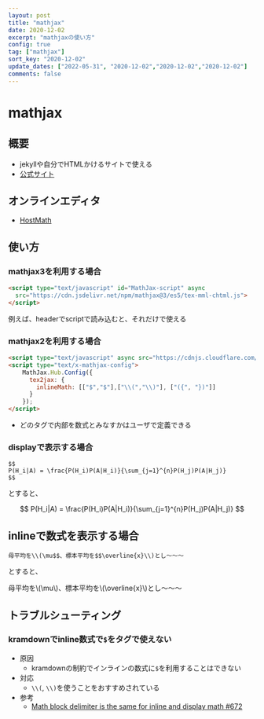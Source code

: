 ```yaml
---
layout: post
title: "mathjax"
date: 2020-12-02
excerpt: "mathjaxの使い方"
config: true
tag: ["mathjax"]
sort_key: "2020-12-02"
update_dates: ["2022-05-31", "2020-12-02","2020-12-02","2020-12-02"]
comments: false
---
```


# mathjax

## 概要
 - jekyllや自分でHTMLかけるサイトで使える
 - [公式サイト](http://docs.mathjax.org/en/latest/web/start.html)

## オンラインエディタ
 - [HostMath](https://www.hostmath.com/)

## 使い方

### mathjax3を利用する場合
```html
<script type="text/javascript" id="MathJax-script" async
  src="https://cdn.jsdelivr.net/npm/mathjax@3/es5/tex-mml-chtml.js">
</script>
```

例えば、headerでscriptで読み込むと、それだけで使える

### mathjax2を利用する場合

```html
<script type="text/javascript" async src="https://cdnjs.cloudflare.com/ajax/libs/mathjax/2.7.7/MathJax.js?config=TeX-MML-AM_CHTML"></script>
<script type="text/x-mathjax-config">
    MathJax.Hub.Config({
      tex2jax: {
        inlineMath: [["$","$"],["\\(","\\)"], ["({", "})"]]
      }
    });
</script>
```
 - どのタグで内部を数式とみなすかはユーザで定義できる

### displayで表示する場合

```
$$
P(H_i|A) = \frac{P(H_i)P(A|H_i)}{\sum_{j=1}^{n}P(H_j)P(A|H_j)}
$$
```

とすると、

$$
P(H_i|A) = \frac{P(H_i)P(A|H_i)}{\sum_{j=1}^{n}P(H_j)P(A|H_j)}
$$ 


## inlineで数式を表示する場合


```
母平均を\\(\mu$$、標本平均を$$\overline{x}\\)とし〜〜〜
```

とすると、

母平均を\\(\mu\\)、標本平均を\\(\overline{x}\\)とし〜〜〜


## トラブルシューティング

### kramdownでinline数式で`$`をタグで使えない
 - 原因
   - kramdownの制約でインラインの数式に`$`を利用することはできない
 - 対応
   - `\\(`, `\\)`を使うことをおすすめされている
 - 参考
   - [Math block delimiter is the same for inline and display math #672](https://github.com/gettalong/kramdown/issues/672)


